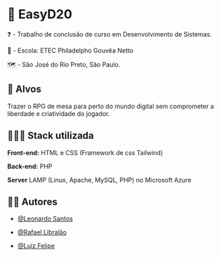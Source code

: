 # 🎲 EasyD20

❓ - Trabalho de conclusão de curso em Desenvolvimento de Sistemas.

🚌 - Escola: ETEC Philadelpho Gouvêa Netto

🗺 - São José do Rio Preto, São Paulo.


## 🎯 Alvos 

Trazer o RPG de mesa para perto do mundo digital sem comprometer a liberdade e criatividade do jogador.


## 👩🏽‍💻 Stack utilizada

**Front-end:** HTML e CSS (Framework de css Tailwind)

**Back-end:** PHP

**Server** LAMP (Linux, Apache, MySQL, PHP) no Microsoft Azure


## 🧑🏽 Autores

- [@Leonardo Santos](https://github.com/MeChamaDeCarinha/)

- [@Rafael Libralão](https://github.com/rafaellibralao)

- [@Luiz Felipe](https://github.com/LuizFelipe512)
